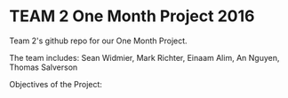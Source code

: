 # TEAM 2 One Month Project 2016
Team 2's github repo for our One Month Project.

The team includes:
  Sean Widmier, Mark Richter, Einaam Alim, An Nguyen, Thomas Salverson
  
Objectives of the Project:
  
